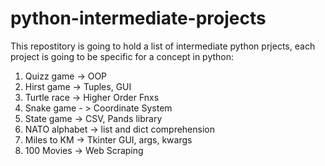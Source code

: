 # python-intermediate-projects
This repostitory is going to hold a list of intermediate python prjects, each project is going to be specific for a concept in python:
1. Quizz game -> OOP
2. Hirst game -> Tuples, GUI
3. Turtle race -> Higher Order Fnxs
4. Snake game - > Coordinate System
5. State game -> CSV, Pands library
6. NATO alphabet -> list and dict comprehension
7. Miles to KM -> Tkinter GUI, args, kwargs
8. 100 Movies -> Web Scraping

